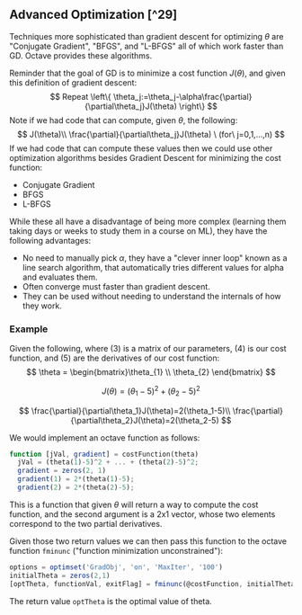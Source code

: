 ## Advanced Optimization [^29]

Techniques more sophisticated than gradient descent for optimizing $\theta$ are "Conjugate Gradient", "BFGS", and "L-BFGS" all of which work faster than GD.  Octave provides these algorithms.

Reminder that the goal of GD is to minimize a cost function $J(\theta)$, and given this definition of gradient descent:
$$
Repeat \left\{
\theta_j:=\theta_j-\alpha\frac{\partial}{\partial\theta_j}J(\theta)
\right\}
$$
Note if we had code that can compute, given $\theta$, the following:
$$
J(\theta)\\
\frac{\partial}{\partial\theta_j}J(\theta) \ (for\ j=0,1,...,n)
$$
If we had code that can compute these values then we could use other optimization algorithms besides Gradient Descent for minimizing the cost function:

* Conjugate Gradient
* BFGS
* L-BFGS

While these all have a disadvantage of being more complex (learning them taking days or weeks to study them in a course on ML), they have the following advantages:

* No need to manually pick $\alpha$, they have a "clever inner loop" known as a line search algorithm, that automatically tries different values for alpha and evaluates them.
* Often converge must faster than gradient descent.
* They can be used without needing to understand the internals of how they work.

### Example

Given the following, where $(3)$ is a matrix of our parameters, $(4)$ is our cost function, and $(5)$ are the derivatives of our cost function:
$$
\theta = \begin{bmatrix}\theta_{1} \\ \theta_{2} \end{bmatrix}
$$

$$
J(\theta)=(\theta_1-5)^2+(\theta_2-5)^2
$$

$$
\frac{\partial}{\partial\theta_1}J(\theta)=2(\theta_1-5)\\
\frac{\partial}{\partial\theta_2}J(\theta)=2(\theta_2-5)
$$

We would implement an octave function as follows:

```octave
function [jVal, gradient] = costFunction(theta)
  jVal = (theta(1)-5)^2 + ... + (theta(2)-5)^2;
  gradient = zeros(2, 1)
  gradient(1) = 2*(theta(1)-5);
  gradient(2) = 2*(theta(2)-5);
```

This is a function that given $\theta$ will return a way to compute the cost function, and the second argument is a 2x1 vector, whose two elements correspond to the two partial derivatives.

Given those two return values we can then pass this function to the octave function `fminunc` ("function minimization unconstrained"):

```octave
options = optimset('GradObj', 'on', 'MaxIter', '100')
initialTheta = zeros(2,1)
[optTheta, functionVal, exitFlag] = fminunc(@costFunction, initialTheta, options)
```

The return value `optTheta` is the optimal value of theta.